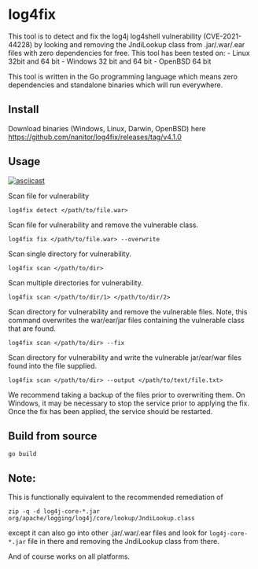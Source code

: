 # log4fix
This tool is to detect and fix the log4j log4shell vulnerability (CVE-2021-44228) by looking and removing the JndiLookup class from .jar/.war/.ear files with zero dependencies for free.
This tool has been tested on:
    - Linux 32bit and 64 bit
    - Windows 32 bit and 64 bit
    - OpenBSD 64 bit

This tool is written in the Go programming language which means zero dependencies and standalone binaries which will run everywhere.

## Install
Download binaries (Windows, Linux, Darwin, OpenBSD) here https://github.com/nanitor/log4fix/releases/tag/v4.1.0

## Usage

[![asciicast](https://asciinema.org/a/kQVtPYoz07W9MF8PidmYxQluy.svg)](https://asciinema.org/a/kQVtPYoz07W9MF8PidmYxQluy)

Scan file for vulnerability
```
log4fix detect </path/to/file.war>
```

Scan file for vulnerability and remove the vulnerable class.
```
log4fix fix </path/to/file.war> --overwrite
```

Scan single directory for vulnerability.
```
log4fix scan </path/to/dir>
```

Scan multiple directories for vulnerability.
```
log4fix scan </path/to/dir/1> </path/to/dir/2>
```

Scan directory for vulnerability and remove the vulnerable files. Note, this command overwrites the war/ear/jar files containing the vulnerable class that are found.
```
log4fix scan </path/to/dir> --fix
```

Scan directory for vulnerability and write the vulnerable jar/ear/war files found into the file supplied.
```
log4fix scan </path/to/dir> --output </path/to/text/file.txt>
```

We recommend taking a backup of the files prior to overwriting them.
On Windows, it may be necessary to stop the service prior to applying the fix.
Once the fix has been applied, the service should be restarted.

## Build from source
```
go build
```

## Note:
This is functionally equivalent to the recommended remediation of
```
zip -q -d log4j-core-*.jar org/apache/logging/log4j/core/lookup/JndiLookup.class
```
except it can also go into other .jar/.war/.ear files and look for `log4j-core-*.jar` file in there and
removing the JndiLookup class from there.

And of course works on all platforms.
